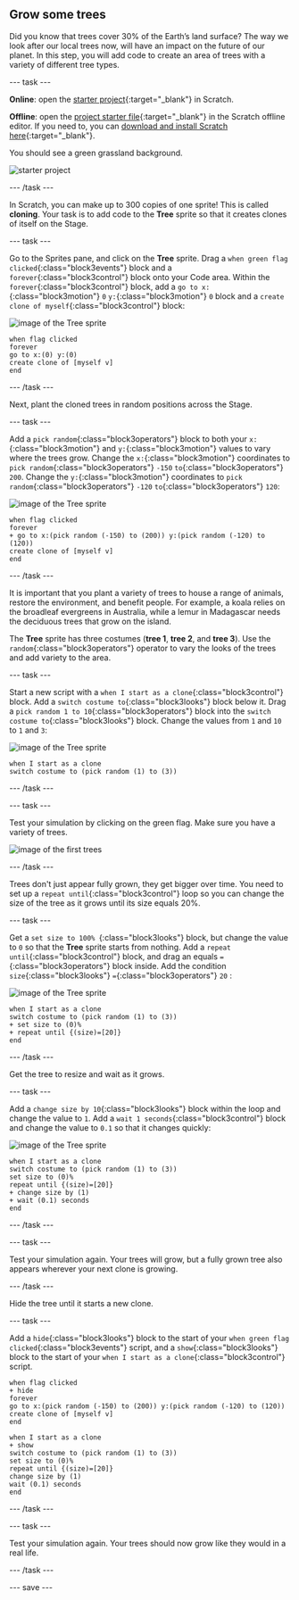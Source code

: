 ## Grow some trees

Did you know that trees cover 30% of the Earth’s land surface? The way we look after our local trees now, will have an impact on the future of our planet. In this step, you will add code to create an area of trees with a variety of different tree types.

--- task ---

**Online**: open the [starter project](http://rpf.io/p/en/projectName-on){:target="_blank"} in Scratch.

**Offline**: open the [project starter file](http://rpf.io/p/en/projectName-get){:target="_blank"} in the Scratch offline editor. If you need to, you can [download and install Scratch here](https://scratch.mit.edu/download){:target="_blank"}.

You should see a green grassland background.

![starter project](images/starter_project.png)

--- /task ---

In Scratch, you can make up to 300 copies of one sprite! This is called **cloning**. Your task is to add code to the **Tree** sprite so that it creates clones of itself on the Stage.

--- task ---

Go to the Sprites pane, and click on the **Tree** sprite. Drag a `when green flag clicked`{:class="block3events"} block and a `forever`{:class="block3control"} block onto your Code area. Within the `forever`{:class="block3control"} block, add a `go to x:`{:class="block3motion"} `0` `y:`{:class="block3motion"} `0` block and a `create clone of myself`{:class="block3control"} block:

![image of the Tree sprite](images/tree-sprite.png)

```blocks3
when flag clicked
forever
go to x:(0) y:(0)
create clone of [myself v]
end
```

--- /task ---

Next, plant the cloned trees in random positions across the Stage.

--- task ---

Add a `pick random`{:class="block3operators"} block to both your `x:`{:class="block3motion"} and `y:`{:class="block3motion"} values to vary where the trees grow. Change the `x:`{:class="block3motion"} coordinates to `pick random`{:class="block3operators"} `-150` `to`{:class="block3operators"} `200`. Change the `y:`{:class="block3motion"} coordinates to `pick random`{:class="block3operators"} `-120` `to`{:class="block3operators"} `120`:

![image of the Tree sprite](images/tree-sprite.png)

```blocks3
when flag clicked
forever
+ go to x:(pick random (-150) to (200)) y:(pick random (-120) to (120))
create clone of [myself v]
end
```

--- /task ---

It is important that you plant a variety of trees to house a range of animals, restore the environment, and benefit people. For example, a koala relies on the broadleaf evergreens in Australia, while a lemur in Madagascar needs the deciduous trees that grow on the island.  

The **Tree** sprite has three costumes (**tree 1**, **tree 2**, and **tree 3**). Use the `random`{:class="block3operators"} operator to vary the looks of the trees and add variety to the area.

--- task ---

Start a new script with a `when I start as a clone`{:class="block3control"} block. Add a `switch costume to`{:class="block3looks"} block below it. Drag a `pick random 1 to 10`{:class="block3operators"} block into the `switch costume to`{:class="block3looks"} block. Change the values from `1` and `10` to `1` and `3`:  

![image of the Tree sprite](images/tree-sprite.png)

```blocks3
when I start as a clone
switch costume to (pick random (1) to (3))
```

--- /task ---

--- task ---

Test your simulation by clicking on the green flag. Make sure you have a variety of trees.

![image of the first trees ](images/first-trees.png)

--- /task ---

Trees don't just appear fully grown, they get bigger over time. You need to set up a `repeat until`{:class="block3control"} loop so you can change the size of the tree as it grows until its size equals 20%.

--- task ---

Get a `set size to 100% `{:class="block3looks"} block, but change the value to `0` so that the **Tree** sprite starts from nothing. Add a `repeat until`{:class="block3control"} block, and drag an equals `=`{:class="block3operators"} block inside. Add the condition `size`{:class="block3looks"} `=`{:class="block3operators"} `20` :

![image of the Tree sprite](images/tree-sprite.png)

```blocks3
when I start as a clone
switch costume to (pick random (1) to (3))
+ set size to (0)%
+ repeat until {(size)=[20]}
end
```

--- /task ---

Get the tree to resize and wait as it grows.

--- task ---

Add a `change size by 10`{:class="block3looks"} block within the loop and change the value to `1`. Add a `wait 1 seconds`{:class="block3control"} block and change the value to `0.1` so that it changes quickly:  

![image of the Tree sprite](images/tree-sprite.png)

```blocks3
when I start as a clone
switch costume to (pick random (1) to (3))
set size to (0)%
repeat until {(size)=[20]}
+ change size by (1)
+ wait (0.1) seconds
end
```

--- /task ---

--- task ---

Test your simulation again. Your trees will grow, but a fully grown tree also appears wherever your next clone is growing.

--- /task ---

Hide the tree until it starts a new clone. 

--- task ---

Add a `hide`{:class="block3looks"} block to the start of your `when green flag clicked`{:class="block3events"} script, and a `show`{:class="block3looks"} block to the start of your `when I start as a clone`{:class="block3control"} script.

```blocks3
when flag clicked
+ hide
forever
go to x:(pick random (-150) to (200)) y:(pick random (-120) to (120))
create clone of [myself v]
end
```

```blocks3
when I start as a clone
+ show
switch costume to (pick random (1) to (3))
set size to (0)%
repeat until {(size)=[20]}
change size by (1)
wait (0.1) seconds
end
```

--- /task ---

--- task ---

Test your simulation again. Your trees should now grow like they would in a real life.

--- /task ---

--- save ---
